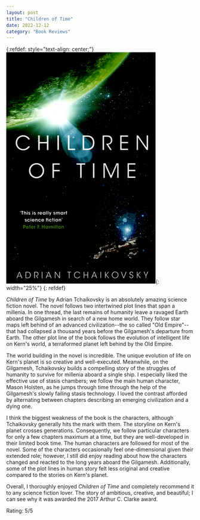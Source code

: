 ```yaml
---
layout: post
title: "Children of Time"
date: 2022-12-12
category: "Book Reviews"
---
```


{:refdef: style="text-align: center;"}
![children of time cover](/images/blog/children_of_time_cover.jpeg){: width="25%"}
{: refdef}

*Children of Time* by Adrian Tchaikovsky is an absolutely amazing science fiction novel. The novel follows two intertwined plot lines that span a millenia. In one thread, the last remains of humanity leave a ravaged Earth aboard the Gilgamesh in search of a new home world. They follow star maps left behind of an advanced civilization--the so called "Old Empire"--that had collapsed a thousand years before the Gilgamesh's departure from Earth. The other plot line of the book follows the evolution of intelligent life on Kern's world, a terraformed planet left behind by the Old Empire. 

The world building in the novel is incredible. The unique evolution of life on Kern's planet is so creative and well-executed. Meanwhile, on the Gilgamesh, Tchaikovsky builds a compelling story of the struggles of humanity to survive for millenia aboard a single ship. I especially liked the effective use of stasis chambers; we follow the main human character, Mason Holsten, as he jumps through time through the help of the Gilgamesh's slowly failing stasis technology. I loved the contrast afforded by alternating between chapters describing an emerging civilization and a dying one.

I think the biggest weakness of the book is the characters, although Tchaikovsky generally hits the mark with them. The storyline on Kern's planet crosses generations. Consequently, we follow particular characters for only a few chapters maximum at a time, but they are well-developed in their limited book time. The human characters are followed for most of the novel. Some of the characters occasionally feel one-dimensional given their extended role; however, I still did enjoy reading about how the characters changed and reacted to the long years aboard the Gilgamesh. Additionally, some of the plot lines in human story felt less original and creative compared to the stories on Kern's planet.

Overall, I thoroughly enjoyed *Children of Time* and completely recommend it to any science fiction lover. The story of ambitious, creative, and beautiful; I can see why it was awarded the 2017 Arthur C. Clarke award.

Rating: 5/5

